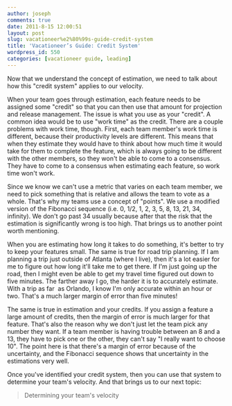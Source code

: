 ```yaml
---
author: joseph
comments: true
date: 2011-8-15 12:00:51
layout: post
slug: vacationeer%e2%80%99s-guide-credit-system
title: 'Vacationeer’s Guide: Credit System'
wordpress_id: 550
categories: [vacationeer guide, leading]
---
```


Now that we understand the concept of estimation, we need to talk about how this "credit system" applies to our velocity.

<!-- more -->

When your team goes through estimation, each feature needs to be assigned some "credit" so that you can then use that amount for projection and release management. The issue is what you use as your "credit". A common idea would be to use "work time" as the credit. There are a couple problems with work time, though. First, each team member's work time is different, because their productivity levels are different. This means that when they estimate they would have to think about how much time it would take for them to complete the feature, which is always going to be different with the other members, so they won't be able to come to a consensus. They have to come to a consensus when estimating each feature, so work time won't work.

Since we know we can't use a metric that varies on each team member, we need to pick something that is relative and allows the team to vote as a whole. That's why my teams use a concept of "points". We use a modified version of the Fibonacci sequence (i.e. 0, 1/2, 1, 2, 3, 5, 8, 13, 21, 34, infinity). We don't go past 34 usually because after that the risk that the estimation is significantly wrong is too high. That brings us to another point worth mentioning.

When you are estimating how long it takes to do something, it's better to try to keep your features small. The same is true for road trip planning. If I am planning a trip just outside of Atlanta (where I live), then it's a lot easier for me to figure out how long it'll take me to get there. If I'm just going up the road, then I might even be able to get my travel time figured out down to five minutes. The farther away I go, the harder it is to accurately estimate. With a trip as far  as Orlando, I know I'm only accurate within an hour or two. That's a much larger margin of error than five minutes!

The same is true in estimation and your credits. If you assign a feature a large amount of credits, then the margin of error is much larger for that feature. That's also the reason why we don't just let the team pick any number they want. If a team member is having trouble between an 8 and a 13, they have to pick one or the other, they can't say "I really want to choose 10". The point here is that there's a margin of error because of the uncertainty, and the Fibonacci sequence shows that uncertainty in the estimations very well.

Once you've identified your credit system, then you can use that system to determine your team's velocity. And that brings us to our next topic:


> Determining your team's velocity
